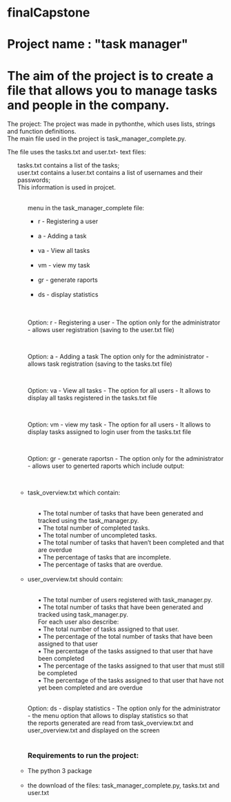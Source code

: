 # finalCapstone
# Project name : "task manager"
# The aim of the project is to create a file that allows you to manage tasks and people in the company.<br />
The project:
The project was made in pythonthe, which uses lists, strings and function definitions.<br />
The main file used in the project is task_manager_complete.py.<br />

The file uses the tasks.txt and user.txt- text files:
<ul> tasks.txt contains a list of the tasks;<br/>
     user.txt contains a luser.txt contains a list of usernames and their passwords;<br/>
    This information is used in projcet.<br/>
  <ul/>
     <br/>
 menu in the task_manager_complete file:<br/>
<ul>
    <li> r - Registering a user </li><br/>
     <li> a - Adding a task </li><br/>
     <li> va - View all tasks </li><br/>
     <li> vm - view my task </li><br/>
     <li> gr - generate raports </li><br/>
     <li> ds - display statistics </li><br/>
     </ul><br/>
<p>Option: r - Registering a user - The option only for the administrator - allows user registration (saving to the user.txt file)</p><br/>
<p>Option: a - Adding a task The option only for the administrator - allows task registration (saving to the tasks.txt file)</p><br/>
<p>Option: va - View all tasks - The option for all users - It allows to display all tasks registered in the tasks.txt file</p><br/>
<p>Option: vm - view my task - The option for all users - It allows to display tasks assigned to login user from the tasks.txt file</p><br/>
<p>Option: gr - generate raportsn - The option only for the administrator - allows user to generted raports which include output:<p/><br/>
  <li>task_overview.txt which contain:</li><br/>
<ul>
▪ The total number of tasks that have been generated and
tracked using the task_manager.py.<br/>
▪ The total number of completed tasks.<br/>
▪ The total number of uncompleted tasks.<br/>
▪ The total number of tasks that haven’t been completed and
that are overdue<br/>
▪ The percentage of tasks that are incomplete.<br/>
▪ The percentage of tasks that are overdue.<br/>
     </ul> <br/>
<li> user_overview.txt should contain:</li><br/>
 <ul>
▪ The total number of users registered with task_manager.py.<br/>
▪ The total number of tasks that have been generated and
tracked using task_manager.py.<br/>
For each user also describe:<br/>
▪ The total number of tasks assigned to that user.<br/>
▪ The percentage of the total number of tasks that have
been assigned to that user<br/>
▪ The percentage of the tasks assigned to that user that
have been completed<br/>
▪ The percentage of the tasks assigned to that user that
must still be completed<br/>
▪ The percentage of the tasks assigned to that user that
have not yet been completed and are overdue<br/>
 </ul><br/>
<p>Option: ds - display statistics - The option only for the administrator - the menu option that allows to display statistics so that<br/>
the reports generated are read from task_overview.txt and user_overview.txt and displayed on the screen<br/>
     <br/>
     <h3> Requirements to run the project:</h3>
     <li>The python 3 package</li><br/>
     <li>the download of the files: task_manager_complete.py, tasks.txt and user.txt</li><br/>
